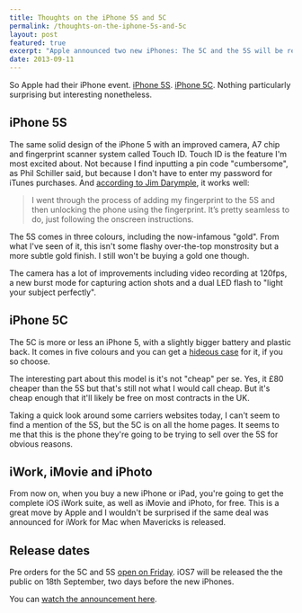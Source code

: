 ```yaml
---
title: Thoughts on the iPhone 5S and 5C
permalink: /thoughts-on-the-iphone-5s-and-5c
layout: post
featured: true
excerpt: "Apple announced two new iPhones: The 5C and the 5S will be released on the 20th of September"
date: 2013-09-11
---
```


So Apple had their iPhone event. [iPhone 5S](http://www.apple.com/iphone-5s/). [iPhone 5C](http://www.apple.com/iphone-5c/). Nothing particularly surprising but interesting nonetheless.

## iPhone 5S

The same solid design of the iPhone 5 with an improved camera, A7 chip and fingerprint scanner system called Touch ID. Touch ID is the feature I'm most excited about. Not because I find inputting a pin code "cumbersome", as Phil Schiller said, but because I don't have to enter my password for iTunes purchases. And [according to Jim Darymple](http://www.loopinsight.com/2013/09/10/hands-on-with-the-iphone-5c-and-iphone-5s/), it works well:

>I went through the process of adding my fingerprint to the 5S and then unlocking the phone using the fingerprint. It’s pretty seamless to do, just following the onscreen instructions.

The 5S comes in three colours, including the now-infamous "gold". From what I've seen of it, this isn't some flashy over-the-top monstrosity but a more subtle gold finish. I still won't be buying a gold one though.

The camera has a lot of improvements including video recording at 120fps, a new burst mode for capturing action shots and a dual LED flash to "light your subject perfectly".

## iPhone 5C

The 5C is more or less an iPhone 5, with a slightly bigger battery and plastic back. It comes in five colours and you can get a [hideous case](http://store.apple.com/uk/product/MF035/iphone-5c-case-blue) for it, if you so choose. 

The interesting part about this model is it's not "cheap" per se. Yes, it £80 cheaper than the 5S but that's still not what I would call cheap. But it's cheap enough that it'll likely be free on most contracts in the UK. 

Taking a quick look around some carriers websites today, I can't seem to find a mention of the 5S, but the 5C is on all the home pages. It seems to me that this is the phone they're going to be trying to sell over the 5S for obvious reasons.

## iWork, iMovie and iPhoto

From now on, when you buy a new iPhone or iPad, you're going to get the complete iOS iWork suite, as well as iMovie and iPhoto, for free. This is a great move by Apple and I wouldn't be surprised if the same deal was announced for iWork for Mac when Mavericks is released.

## Release dates

Pre orders for the 5C and 5S [open on Friday](http://store.apple.com/uk). iOS7 will be released the the public on 18th September, two days before the new iPhones.

You can [watch the announcement here](http://www.apple.com/apple-events/september-2013/).